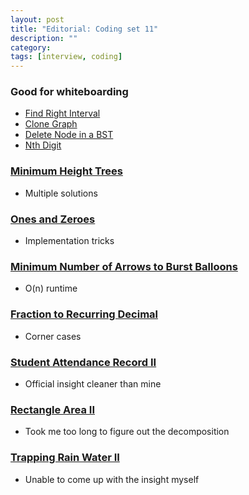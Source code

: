 ```yaml
---
layout: post
title: "Editorial: Coding set 11" 
description: ""
category: 
tags: [interview, coding]
---
```


### Good for whiteboarding
* [Find Right Interval](https://leetcode.com/submissions/detail/381222830/)
* [Clone Graph](https://leetcode.com/submissions/detail/381419157/)
* [Delete Node in a BST](https://leetcode.com/submissions/detail/381467733/)
* [Nth Digit](https://leetcode.com/submissions/detail/382043656/)

### [Minimum Height Trees](https://leetcode.com/submissions/detail/381459294/)
* Multiple solutions

### [Ones and Zeroes](https://leetcode.com/submissions/detail/381378316/)
* Implementation tricks

### [Minimum Number of Arrows to Burst Balloons](https://leetcode.com/submissions/detail/381428626/)
* O(n) runtime

### [Fraction to Recurring Decimal](https://leetcode.com/submissions/detail/381898049/)
* Corner cases

### [Student Attendance Record II](https://leetcode.com/submissions/detail/444175353/)
* Official insight cleaner than mine

### [Rectangle Area II](https://leetcode.com/submissions/detail/444343414/)
* Took me too long to figure out the decomposition

### [Trapping Rain Water II](https://leetcode.com/submissions/detail/445250258/)
* Unable to come up with the insight myself

